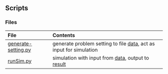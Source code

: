 ## Scripts

### Files
|File| Contents|
|:----|:-------|
|[generate-setting.py](./generate-setting.py)| generate problem setting to file [data](../data), act as input for simulation|
|[runSim.py](./runSim.py)| simulation with input from [data](../data), output to [result](../result)
